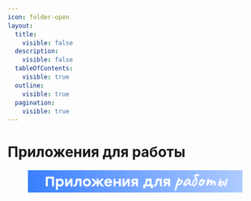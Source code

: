 ```yaml
---
icon: folder-open
layout:
  title:
    visible: false
  description:
    visible: false
  tableOfContents:
    visible: true
  outline:
    visible: true
  pagination:
    visible: true
---
```


# Приложения для работы

<figure><img src="../../.gitbook/assets/apps.png" alt=""><figcaption></figcaption></figure>
